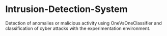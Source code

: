 # Intrusion-Detection-System
Detection of anomalies or malicious activity using OneVsOneClassifier and classification of cyber attacks with the experimentation environment.

